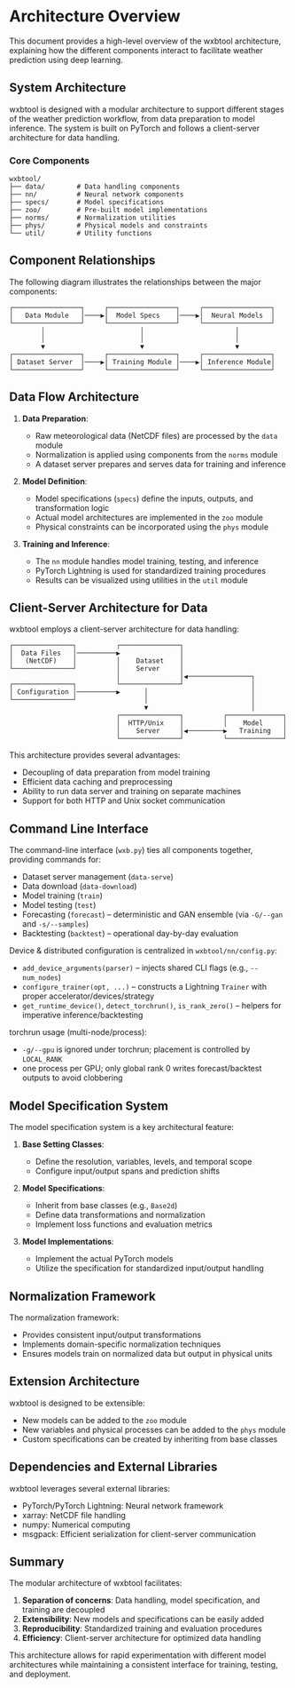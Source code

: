# Architecture Overview

This document provides a high-level overview of the wxbtool architecture, explaining how the different components interact to facilitate weather prediction using deep learning.

## System Architecture

wxbtool is designed with a modular architecture to support different stages of the weather prediction workflow, from data preparation to model inference. The system is built on PyTorch and follows a client-server architecture for data handling.

### Core Components

```
wxbtool/
├── data/        # Data handling components
├── nn/          # Neural network components
├── specs/       # Model specifications
├── zoo/         # Pre-built model implementations
├── norms/       # Normalization utilities
├── phys/        # Physical models and constraints
└── util/        # Utility functions
```

## Component Relationships

The following diagram illustrates the relationships between the major components:

```
┌─────────────────┐     ┌─────────────────┐     ┌─────────────────┐
│   Data Module   │────▶│  Model Specs    │────▶│  Neural Models  │
└─────────────────┘     └─────────────────┘     └─────────────────┘
        │                        │                       │
        │                        │                       │
        ▼                        ▼                       ▼
┌─────────────────┐     ┌─────────────────┐     ┌─────────────────┐
│ Dataset Server  │────▶│ Training Module │────▶│ Inference Module│
└─────────────────┘     └─────────────────┘     └─────────────────┘
```

## Data Flow Architecture

1. **Data Preparation**:
   - Raw meteorological data (NetCDF files) are processed by the `data` module
   - Normalization is applied using components from the `norms` module
   - A dataset server prepares and serves data for training and inference

2. **Model Definition**:
   - Model specifications (`specs`) define the inputs, outputs, and transformation logic
   - Actual model architectures are implemented in the `zoo` module
   - Physical constraints can be incorporated using the `phys` module

3. **Training and Inference**:
   - The `nn` module handles model training, testing, and inference
   - PyTorch Lightning is used for standardized training procedures
   - Results can be visualized using utilities in the `util` module

## Client-Server Architecture for Data

wxbtool employs a client-server architecture for data handling:

```
┌───────────────┐          ┌───────────────┐
│  Data Files   │──────────▶               │
│   (NetCDF)    │          │    Dataset    │
└───────────────┘          │    Server     │
                           │               │◀────────────────┐
┌───────────────┐          └───────────────┘                 │
│ Configuration │──────────▶      │                          │
└───────────────┘                 │                          │
                                  ▼                          │
                           ┌───────────────┐          ┌──────────────┐
                           │  HTTP/Unix    │          │    Model     │
                           │    Server     │◀─────────▶   Training   │
                           └───────────────┘          └──────────────┘
```

This architecture provides several advantages:
- Decoupling of data preparation from model training
- Efficient data caching and preprocessing
- Ability to run data server and training on separate machines
- Support for both HTTP and Unix socket communication

## Command Line Interface

The command-line interface (`wxb.py`) ties all components together, providing commands for:
- Dataset server management (`data-serve`)
- Data download (`data-download`)
- Model training (`train`)
- Model testing (`test`)
- Forecasting (`forecast`) – deterministic and GAN ensemble (via `-G/--gan` and `-s/--samples`)
- Backtesting (`backtest`) – operational day-by-day evaluation

Device & distributed configuration is centralized in `wxbtool/nn/config.py`:
- `add_device_arguments(parser)` – injects shared CLI flags (e.g., `--num_nodes`)
- `configure_trainer(opt, ...)` – constructs a Lightning `Trainer` with proper accelerator/devices/strategy
- `get_runtime_device()`, `detect_torchrun()`, `is_rank_zero()` – helpers for imperative inference/backtesting

torchrun usage (multi-node/process):
- `-g/--gpu` is ignored under torchrun; placement is controlled by `LOCAL_RANK`
- one process per GPU; only global rank 0 writes forecast/backtest outputs to avoid clobbering

## Model Specification System

The model specification system is a key architectural feature:

1. **Base Setting Classes**:
   - Define the resolution, variables, levels, and temporal scope
   - Configure input/output spans and prediction shifts

2. **Model Specifications**:
   - Inherit from base classes (e.g., `Base2d`)
   - Define data transformations and normalization
   - Implement loss functions and evaluation metrics

3. **Model Implementations**:
   - Implement the actual PyTorch models
   - Utilize the specification for standardized input/output handling

## Normalization Framework

The normalization framework:
- Provides consistent input/output transformations
- Implements domain-specific normalization techniques
- Ensures models train on normalized data but output in physical units

## Extension Architecture

wxbtool is designed to be extensible:
- New models can be added to the `zoo` module
- New variables and physical processes can be added to the `phys` module
- Custom specifications can be created by inheriting from base classes

## Dependencies and External Libraries

wxbtool leverages several external libraries:
- PyTorch/PyTorch Lightning: Neural network framework
- xarray: NetCDF file handling
- numpy: Numerical computing
- msgpack: Efficient serialization for client-server communication

## Summary

The modular architecture of wxbtool facilitates:
1. **Separation of concerns**: Data handling, model specification, and training are decoupled
2. **Extensibility**: New models and specifications can be easily added
3. **Reproducibility**: Standardized training and evaluation procedures
4. **Efficiency**: Client-server architecture for optimized data handling

This architecture allows for rapid experimentation with different model architectures while maintaining a consistent interface for training, testing, and deployment.
